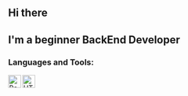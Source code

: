 ## Hi there



## I'm a beginner BackEnd Developer



### Languages and Tools:


<img align="left" alt="React" width="26px" src="https://user-images.githubusercontent.com/63130155/134037082-9e9903f6-149f-44f7-a6cb-480371a0e4de.png" />
<img align="left" alt="HTML5" width="26px" src="https://www.vectorlogo.zone/logos/neovimio/neovimio-icon.svg" />

